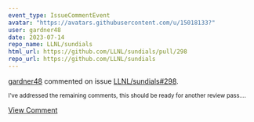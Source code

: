 ```yaml
---
event_type: IssueCommentEvent
avatar: "https://avatars.githubusercontent.com/u/15018133?"
user: gardner48
date: 2023-07-14
repo_name: LLNL/sundials
html_url: https://github.com/LLNL/sundials/pull/298
repo_url: https://github.com/LLNL/sundials
---
```


<a href='https://github.com/gardner48' target='_blank'>gardner48</a> commented on issue <a href='https://github.com/LLNL/sundials/pull/298' target='_blank'>LLNL/sundials#298</a>.

<small>I've addressed the remaining comments, this should be ready for another review pass....</small>

<a href='https://github.com/LLNL/sundials/pull/298' target='_blank'>View Comment</a>